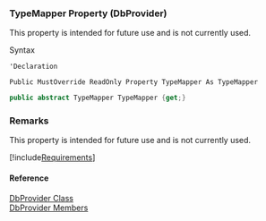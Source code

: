 ﻿### TypeMapper Property (DbProvider)

This property is intended for future use and is not currently used.

Syntax

```vbnet
'Declaration

Public MustOverride ReadOnly Property TypeMapper As TypeMapper
```

```csharp
public abstract TypeMapper TypeMapper {get;}
```

### Remarks

This property is intended for future use and is not currently used.

[!include[Requirements](../partials/requirements.md)]

#### Reference

[DbProvider Class](FChoice.Common~FChoice.Common.Data.DbProvider.md)  
[DbProvider Members](FChoice.Common~FChoice.Common.Data.DbProvider_members.md)